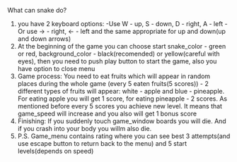What can snake do?

1) you have 2 keyboard options:
-Use W - up, S - down, D - right, A - left
-Or use -> - right, <- - left and the same appropriate for up and down(up and down arrows)
2) At the beginning of the game you can choose start snake_color - green or red, background_color - black(recomended) or yellow(careful with eyes), then you need to push play button to start the game, also you have option to close menu
3) Game process: You need to eat fruits which will appear in random places during the whole game (every 5 eaten fruits(5 scores)) - 2 different types of fruits will appear: white - apple and blue - pineapple. For eating apple you will get 1 score, for eating pineapple - 2 scores. As mentioned before every 5 scores you achieve new level. It means that game_speed will increase and you also will get 1 bonus score
4) Finishing: If you suddenly touch game_window boards you will die. And if you crash into your body you willm also die.
5) P.S. Game_menu contains rating where you can see best 3 attempts(and use escape button to return back to the menu) and 5 start levels(depends on speed) 
